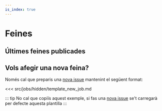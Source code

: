 ```yaml
---
is_index: true
---
```

# Feines

## Últimes feines publicades

<!-- <JobsIndex :limit=3 /> -->

<IssuesList
  :limit=0
  emptyMessage="No s'ha trobat cap procés de selecció obert"
  v-bind:github="{organization:'pygrn', repo:'feina', params:{state: 'open'}}"
/>

## Vols afegir una nova feina?

Només cal que preparis una [nova issue](https://github.com/pygrn/feina/issues/new) mantenint el següent format:

<<<  src/jobs/hidden/template_new_job.md

::: tip
No cal que copiïs aquest exemple, si fas una [nova issue](https://github.com/pygrn/feina/issues/new) se't carregarà per defecte aquesta plantilla
:::
